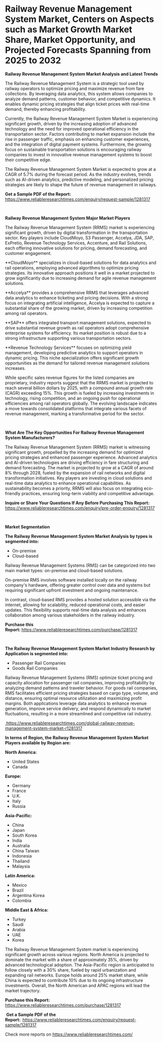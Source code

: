 <p><h1>Railway Revenue Management System Market, Centers on Aspects such as Market Growth Market Share, Market Opportunity, and Projected Forecasts Spanning from 2025 to 2032</h1></p><p><strong>Railway Revenue Management System Market Analysis and Latest Trends</strong></p>
<p><p>The Railway Revenue Management System is a strategic tool used by railway operators to optimize pricing and maximize revenue from fare collections. By leveraging data analytics, this system allows companies to analyze demand patterns, customer behavior, and competitive dynamics. It enables dynamic pricing strategies that align ticket prices with real-time demand, thereby enhancing profitability.</p><p>Currently, the Railway Revenue Management System Market is experiencing significant growth, driven by the increasing adoption of advanced technology and the need for improved operational efficiency in the transportation sector. Factors contributing to market expansion include the rise in passenger traffic, emphasis on enhancing customer experiences, and the integration of digital payment systems. Furthermore, the growing focus on sustainable transportation solutions is encouraging railway companies to invest in innovative revenue management systems to boost their competitive edge.</p><p>The Railway Revenue Management System Market is expected to grow at a CAGR of 5.7% during the forecast period. As the industry evolves, trends such as AI-driven analytics, predictive modeling, and personalized pricing strategies are likely to shape the future of revenue management in railways.</p></p>
<p><strong>Get a Sample PDF of the Report:&nbsp;</strong> <a href="https://www.reliableresearchtimes.com/enquiry/request-sample/1281317?utm_campaign=2209&utm_medium=2&utm_source=Github&utm_content=ia&utm_term=24032025&utm_id=railway-revenue-management-system">https://www.reliableresearchtimes.com/enquiry/request-sample/1281317</a></p>
<p>&nbsp;</p>
<p><strong>Railway Revenue Management System Major Market Players</strong></p>
<p><p>The Railway Revenue Management System (RRMS) market is experiencing significant growth, driven by digital transformation in the transportation sector. Key players include CloudMoyo, S3 Passenger, Accelya, JDA, SAP, ExPretio, Revenue Technology Services, Accenture, and Rail Solutions, each offering innovative solutions for pricing, demand forecasting, and customer engagement.</p><p>**CloudMoyo** specializes in cloud-based solutions for data analytics and rail operations, employing advanced algorithms to optimize pricing strategies. Its innovative approach positions it well in a market projected to grow significantly due to increasing demand for agile revenue management solutions.</p><p>**Accelya** provides a comprehensive RRMS that leverages advanced data analytics to enhance ticketing and pricing decisions. With a strong focus on integrating artificial intelligence, Accelya is expected to capture a substantial share of the growing market, driven by increasing competition among rail operators.</p><p>**SAP** offers integrated transport management solutions, expected to drive substantial revenue growth as rail operators adopt comprehensive enterprise systems for efficiency. Its market position is robust due to a strong infrastructure supporting various transportation sectors.</p><p>**Revenue Technology Services** focuses on optimizing yield management, developing predictive analytics to support operators in dynamic pricing. This niche specialization offers significant growth opportunities as the demand for tailored revenue management solutions increases.</p><p>While specific sales revenue figures for the listed companies are proprietary, industry reports suggest that the RRMS market is projected to reach several billion dollars by 2025, with a compound annual growth rate (CAGR) exceeding 15%. This growth is fueled by increasing investments in technology, rising competition, and an ongoing push for operational efficiencies among rail operators globally. The evolving landscape indicates a move towards consolidated platforms that integrate various facets of revenue management, marking a transformative period for the sector.</p></p>
<p>&nbsp;</p>
<p><strong>What Are The Key Opportunities For Railway Revenue Management System Manufacturers?</strong></p>
<p><p>The Railway Revenue Management System (RRMS) market is witnessing significant growth, propelled by the increasing demand for optimized pricing strategies and enhanced passenger experience. Advanced analytics and AI-driven technologies are driving efficiency in fare structuring and demand forecasting. The market is projected to grow at a CAGR of around 8% through 2028, fueled by the expansion of rail networks and digital transformation initiatives. Key players are investing in cloud solutions and real-time data analytics to enhance operational capabilities. As sustainability becomes a priority, RRMS will also focus on integrating eco-friendly practices, ensuring long-term viability and competitive advantage.</p></p>
<p><strong>Inquire or Share Your Questions If Any Before Purchasing This Report:</strong> <a href="https://www.reliableresearchtimes.com/enquiry/pre-order-enquiry/1281317?utm_campaign=2209&utm_medium=2&utm_source=Github&utm_content=ia&utm_term=24032025&utm_id=railway-revenue-management-system">https://www.reliableresearchtimes.com/enquiry/pre-order-enquiry/1281317</a></p>
<p>&nbsp;</p>
<p><strong>Market Segmentation</strong></p>
<p><strong>The Railway Revenue Management System Market Analysis by types is segmented into:</strong></p>
<p><ul><li>On-premise</li><li>Cloud-based</li></ul></p>
<p><p>Railway Revenue Management Systems (RMS) can be categorized into two main market types: on-premise and cloud-based solutions. </p><p>On-premise RMS involves software installed locally on the railway company's hardware, offering greater control over data and systems but requiring significant upfront investment and ongoing maintenance. </p><p>In contrast, cloud-based RMS provides a hosted solution accessible via the internet, allowing for scalability, reduced operational costs, and easier updates. This flexibility supports real-time data analysis and enhances collaboration among various stakeholders in the railway industry.</p></p>
<p><strong>Purchase this Report:&nbsp;</strong><a href="https://www.reliableresearchtimes.com/purchase/1281317?utm_campaign=2209&utm_medium=2&utm_source=Github&utm_content=ia&utm_term=24032025&utm_id=railway-revenue-management-system">https://www.reliableresearchtimes.com/purchase/1281317</a></p>
<p>&nbsp;</p>
<p><strong>The Railway Revenue Management System Market Industry Research by Application is segmented into:</strong></p>
<p><ul><li>Passenger Rail Companies</li><li>Goods Rail Companies</li></ul></p>
<p><p>Railway Revenue Management Systems (RMS) optimize ticket pricing and capacity allocation for passenger rail companies, improving profitability by analyzing demand patterns and traveler behavior. For goods rail companies, RMS facilitates efficient pricing strategies based on cargo type, volume, and distance, ensuring optimal resource utilization and maximizing profit margins. Both applications leverage data analytics to enhance revenue generation, improve service delivery, and respond dynamically to market fluctuations, resulting in a more streamlined and competitive rail industry.</p></p>
<p><a href="https://www.reliableresearchtimes.com/global-railway-revenue-management-system-market-r1281317?utm_campaign=2209&utm_medium=2&utm_source=Github&utm_content=ia&utm_term=24032025&utm_id=railway-revenue-management-system">&nbsp;https://www.reliableresearchtimes.com/global-railway-revenue-management-system-market-r1281317</a></p>
<p><strong>In terms of Region, the Railway Revenue Management System Market Players available by Region are:</strong></p>
<p>
    <p> <strong> North America: </strong>
        <ul>
            <li>United States</li>
            <li>Canada</li>
        </ul>
        </p> 
    <p> <strong> Europe: </strong>
        <ul>
            <li>Germany</li>
            <li>France</li>
            <li>U.K.</li>
            <li>Italy</li>
            <li>Russia</li>
        </ul>
        </p> 
    <p> <strong> Asia-Pacific: </strong>
        <ul>
            <li>China</li>
            <li>Japan</li>
            <li>South Korea</li>
            <li>India</li>
            <li>Australia</li>
            <li>China Taiwan</li>
            <li>Indonesia</li>
            <li>Thailand</li>
            <li>Malaysia</li>
        </ul>
        </p> 
    <p> <strong> Latin America: </strong>
        <ul>
            <li>Mexico</li>
            <li>Brazil</li>
            <li>Argentina Korea</li>
            <li>Colombia</li>
        </ul>
        </p> 
    <p> <strong> Middle East & Africa: </strong>
        <ul>
            <li>Turkey</li>
            <li>Saudi</li>
            <li>Arabia</li>
            <li>UAE</li>
            <li>Korea</li>
        </ul>
    </p>
    </p>
<p><p>The Railway Revenue Management System market is experiencing significant growth across various regions. North America is projected to dominate the market with a share of approximately 35%, driven by advanced technological adoption. The Asia-Pacific region is anticipated to follow closely with a 30% share, fueled by rapid urbanization and expanding rail networks. Europe holds around 25% market share, while China is expected to contribute 10% due to its ongoing infrastructure investments. Overall, the North American and APAC regions will lead the market trajectory.</p></p>
<p><strong>Purchase this Report: </strong><a href="https://www.reliableresearchtimes.com/purchase/1281317?utm_campaign=2209&utm_medium=2&utm_source=Github&utm_content=ia&utm_term=24032025&utm_id=railway-revenue-management-system">https://www.reliableresearchtimes.com/purchase/1281317</a></p>
<p>&nbsp;<strong>Get a Sample PDF of the Report:&nbsp;&nbsp;</strong><a href="https://www.reliableresearchtimes.com/enquiry/request-sample/1281317?utm_campaign=2209&utm_medium=2&utm_source=Github&utm_content=ia&utm_term=24032025&utm_id=railway-revenue-management-system">https://www.reliableresearchtimes.com/enquiry/request-sample/1281317</a></p>
<p><strong></strong></p>
<p>Check more reports on <a href="https://www.reliableresearchtimes.com/?utm_campaign=2209&utm_medium=2&utm_source=Github&utm_content=ia&utm_term=24032025&utm_id=railway-revenue-management-system">https://www.reliableresearchtimes.com/</a></p>